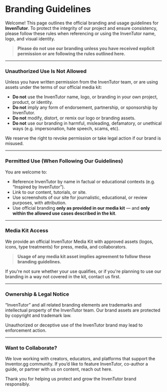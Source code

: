 # Branding Guidelines

Welcome! This page outlines the official branding and usage guidelines for **InvenTutor**. To protect the integrity of our project and ensure consistency, please follow these rules when referencing or using the InvenTutor name, logo, and visual identity.

> **Please do not use our branding unless you have received explicit permission or are following the rules outlined here.**

***

### Unauthorized Use Is Not Allowed

Unless you have written permission from the InvenTutor team, or are using assets under the terms of our official media kit:

* **Do not** use the InvenTutor name, logo, or branding in your own project, product, or identity.
* **Do not** imply any form of endorsement, partnership, or sponsorship by InvenTutor.
* **Do not** modify, distort, or remix our logo or branding assets.
* **Do not** use our branding in harmful, misleading, defamatory, or unethical ways (e.g. impersonation, hate speech, scams, etc).

We reserve the right to revoke permission or take legal action if our brand is misused.

***

### Permitted Use (When Following Our Guidelines)

You are welcome to:

* Reference InvenTutor by name in factual or educational contexts (e.g. “Inspired by InvenTutor”).
* Link to our content, tutorials, or site.
* Use screenshots of our site for journalistic, educational, or review purposes, with attribution.
* Use official branding **only as provided in our media kit** — and **only within the allowed use cases described in the kit**.

***

### Media Kit Access

We provide an official InvenTutor Media Kit with approved assets (logos, icons, type treatments) for press, media, and collaborators.

> **Usage of any media kit asset implies agreement to follow these branding guidelines.**

If you're not sure whether your use qualifies, or if you're planning to use our branding in a way not covered in the kit, contact us first.

***

### Ownership & Legal Notice

“InvenTutor” and all related branding elements are trademarks and intellectual property of the InvenTutor team. Our brand assets are protected by copyright and trademark law.

Unauthorized or deceptive use of the InvenTutor brand may lead to enforcement action.

***

### Want to Collaborate?

We love working with creators, educators, and platforms that support the Inventor.gg community. If you’d like to feature InvenTutor, co-author a guide, or partner with us on content, reach out here.

Thank you for helping us protect and grow the InvenTutor brand responsibly.
